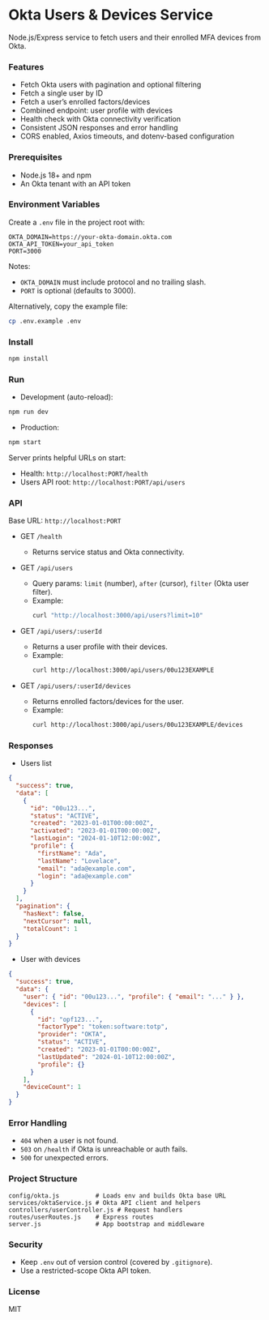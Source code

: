 # Okta Users & Devices Service

Node.js/Express service to fetch users and their enrolled MFA devices from Okta.

### Features
- Fetch Okta users with pagination and optional filtering
- Fetch a single user by ID
- Fetch a user’s enrolled factors/devices
- Combined endpoint: user profile with devices
- Health check with Okta connectivity verification
- Consistent JSON responses and error handling
- CORS enabled, Axios timeouts, and dotenv-based configuration

### Prerequisites
- Node.js 18+ and npm
- An Okta tenant with an API token

### Environment Variables
Create a `.env` file in the project root with:

```
OKTA_DOMAIN=https://your-okta-domain.okta.com
OKTA_API_TOKEN=your_api_token
PORT=3000
```

Notes:
- `OKTA_DOMAIN` must include protocol and no trailing slash.
- `PORT` is optional (defaults to 3000).

Alternatively, copy the example file:
```bash
cp .env.example .env
```

### Install
```bash
npm install
```

### Run
- Development (auto-reload):
```bash
npm run dev
```

- Production:
```bash
npm start
```

Server prints helpful URLs on start:
- Health: `http://localhost:PORT/health`
- Users API root: `http://localhost:PORT/api/users`

### API

Base URL: `http://localhost:PORT`

- GET `/health`
  - Returns service status and Okta connectivity.

- GET `/api/users`
  - Query params: `limit` (number), `after` (cursor), `filter` (Okta user filter).
  - Example:
    ```bash
    curl "http://localhost:3000/api/users?limit=10"
    ```

- GET `/api/users/:userId`
  - Returns a user profile with their devices.
  - Example:
    ```bash
    curl http://localhost:3000/api/users/00u123EXAMPLE
    ```

- GET `/api/users/:userId/devices`
  - Returns enrolled factors/devices for the user.
  - Example:
    ```bash
    curl http://localhost:3000/api/users/00u123EXAMPLE/devices
    ```

### Responses

- Users list
```json
{
  "success": true,
  "data": [
    {
      "id": "00u123...",
      "status": "ACTIVE",
      "created": "2023-01-01T00:00:00Z",
      "activated": "2023-01-01T00:00:00Z",
      "lastLogin": "2024-01-10T12:00:00Z",
      "profile": {
        "firstName": "Ada",
        "lastName": "Lovelace",
        "email": "ada@example.com",
        "login": "ada@example.com"
      }
    }
  ],
  "pagination": {
    "hasNext": false,
    "nextCursor": null,
    "totalCount": 1
  }
}
```

- User with devices
```json
{
  "success": true,
  "data": {
    "user": { "id": "00u123...", "profile": { "email": "..." } },
    "devices": [
      {
        "id": "opf123...",
        "factorType": "token:software:totp",
        "provider": "OKTA",
        "status": "ACTIVE",
        "created": "2023-01-01T00:00:00Z",
        "lastUpdated": "2024-01-10T12:00:00Z",
        "profile": {}
      }
    ],
    "deviceCount": 1
  }
}
```

### Error Handling
- `404` when a user is not found.
- `503` on `/health` if Okta is unreachable or auth fails.
- `500` for unexpected errors.

### Project Structure
```
config/okta.js          # Loads env and builds Okta base URL
services/oktaService.js # Okta API client and helpers
controllers/userController.js # Request handlers
routes/userRoutes.js    # Express routes
server.js               # App bootstrap and middleware
```

### Security
- Keep `.env` out of version control (covered by `.gitignore`).
- Use a restricted-scope Okta API token.

### License
MIT
